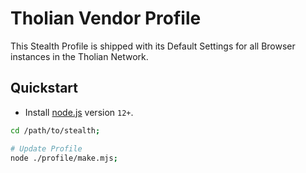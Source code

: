 
# Tholian Vendor Profile

This Stealth Profile is shipped with its Default Settings for all
Browser instances in the Tholian Network.


## Quickstart

- Install [node.js](https://nodejs.org/en/download) version `12+`.

```bash
cd /path/to/stealth;

# Update Profile
node ./profile/make.mjs;
```

